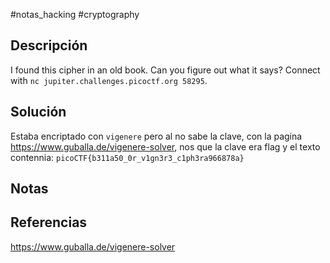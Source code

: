 #notas_hacking #cryptography 
## Descripción
I found this cipher in an old book. Can you figure out what it says? Connect with `nc jupiter.challenges.picoctf.org 58295`.
## Solución
Estaba encriptado con `vigenere` pero al no sabe la clave, con la pagina https://www.guballa.de/vigenere-solver, nos que la clave era flag y el texto contennia:
`picoCTF{b311a50_0r_v1gn3r3_c1ph3ra966878a}`
## Notas

## Referencias
https://www.guballa.de/vigenere-solver